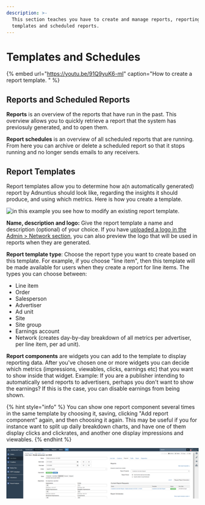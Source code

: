 ```yaml
---
description: >-
  This section teaches you have to create and manage reports, reporting
  templates and scheduled reports.
---
```


# Templates and Schedules

{% embed url="https://youtu.be/91Q9yuK6-mI" caption="How to create a report template. " %}

## **Reports and Scheduled Reports**

**Reports** is an overview of the reports that have run in the past. This overview allows you to quickly retrieve a report that the system has previosuly generated, and to open them. 

**Report schedules** is an overview of all scheduled reports that are running. From here you can archive or delete a scheduled report so that it stops running and no longer sends emails to any receivers. 

## **Report Templates**

Report templates allow you to determine how a\(n automatically generated\) report by Adnuntius should look like, regarding the insights it should produce, and using which metrics. Here is how you create a template.

![in this example you see how to modify an existing report template.](../../../.gitbook/assets/202003-report-templates.gif)

**Name, description and logo:** Give the report template a name and description \(optional\) of your choice. If you have [uploaded a logo in the Admin &gt; Network section](../admin/network.md), you can also preview the logo that will be used in reports when they are generated. 

**Report template type**: Choose the report type you want to create based on this template. For example, if you choose "line item", then this template will be made available for users when they create a report for line items. The types you can choose between: 

* Line item
* Order
* Salesperson
* Advertiser
* Ad unit
* Site
* Site group
* Earnings account
* Network \(creates day-by-day breakdown of all metrics per advertiser, per line item, per ad unit\).

**Report components** are widgets you can add to the template to display reporting data. After you've chosen one or more widgets you can decide which metrics \(impressions, viewables, clicks, earnings etc\) that you want to show inside that widget. Example: If you are a publisher intending to automatically send reports to advertisers, perhaps you don't want to show the earnings? If this is the case, you can disable earnings from being shown.

{% hint style="info" %}
You can show one report component several times in the same template by choosing it, saving, clicking "Add report component" again, and then choosing it again. This may be useful if you for instance want to split up daily breakdown charts, and have one of them display clicks and clickrates, and another one display impressions and viewables. 
{% endhint %}

![Once a template is created you can generate a \(scheduled\) report from for instance a line item.](../../../.gitbook/assets/202003-report-template-line-item-example.png)

